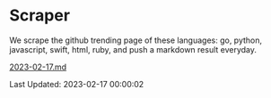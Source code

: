 # Scraper

We scrape the github trending page of these languages: go, python, javascript, swift, html, ruby, and push a markdown result everyday.

[2023-02-17.md](https://github.com/henson/Scraper/blob/master/2023-02-17.md)

Last Updated: 2023-02-17 00:00:02